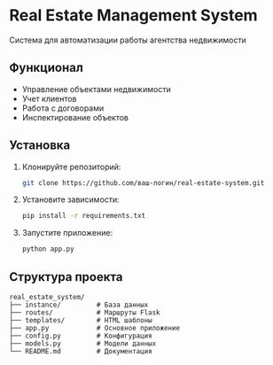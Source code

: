 # Real Estate Management System

Система для автоматизации работы агентства недвижимости

## Функционал
- Управление объектами недвижимости
- Учет клиентов
- Работа с договорами
- Инспектирование объектов

## Установка
1. Клонируйте репозиторий:
   ```bash
   git clone https://github.com/ваш-логин/real-estate-system.git
   ```
2. Установите зависимости:
   ```bash
   pip install -r requirements.txt
   ```
3. Запустите приложение:
   ```bash
   python app.py
   ```

## Структура проекта
```
real_estate_system/
├── instance/         # База данных
├── routes/           # Маршруты Flask
├── templates/        # HTML шаблоны
├── app.py            # Основное приложение
├── config.py         # Конфигурация
├── models.py         # Модели данных
└── README.md         # Документация
```